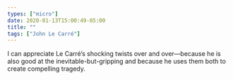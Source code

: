 ```yaml
---
types: ["micro"]
date: 2020-01-13T15:00:49-05:00
title: ""
tags: ["John Le Carré"]
---
```

I can appreciate Le Carré’s shocking twists over and over—because he is also good at the inevitable-but-gripping and because he uses them both to create compelling tragedy.
